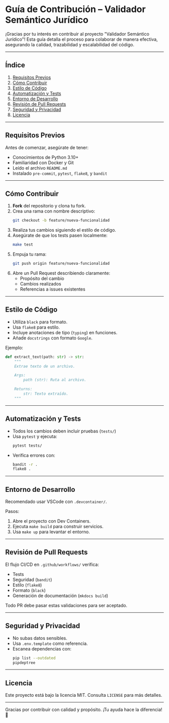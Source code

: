 # Guía de Contribución – Validador Semántico Jurídico

¡Gracias por tu interés en contribuir al proyecto "Validador Semántico Jurídico"! Esta guía detalla el proceso para colaborar de manera efectiva, asegurando la calidad, trazabilidad y escalabilidad del código.

---

## Índice

1. [Requisitos Previos](#requisitos-previos)
2. [Cómo Contribuir](#cómo-contribuir)
3. [Estilo de Código](#estilo-de-código)
4. [Automatización y Tests](#automatización-y-tests)
5. [Entorno de Desarrollo](#entorno-de-desarrollo)
6. [Revisión de Pull Requests](#revisión-de-pull-requests)
7. [Seguridad y Privacidad](#seguridad-y-privacidad)
8. [Licencia](#licencia)

---

## Requisitos Previos

Antes de comenzar, asegúrate de tener:

- Conocimientos de Python 3.10+
- Familiaridad con Docker y Git
- Leído el archivo `README.md`
- Instalado `pre-commit`, `pytest`, `flake8`, y `bandit`

---

## Cómo Contribuir

1. **Fork** del repositorio y clona tu fork.
2. Crea una rama con nombre descriptivo:
   ```bash
   git checkout -b feature/nueva-funcionalidad
   ```
3. Realiza tus cambios siguiendo el estilo de código.
4. Asegúrate de que los tests pasen localmente:
   ```bash
   make test
   ```
5. Empuja tu rama:
   ```bash
   git push origin feature/nueva-funcionalidad
   ```
6. Abre un Pull Request describiendo claramente:
   - Propósito del cambio
   - Cambios realizados
   - Referencias a issues existentes

---

## Estilo de Código

- Utiliza `black` para formato.
- Usa `flake8` para estilo.
- Incluye anotaciones de tipo (`typing`) en funciones.
- Añade `docstrings` con formato `Google`.

Ejemplo:

```python
def extract_text(path: str) -> str:
    """
    Extrae texto de un archivo.

    Args:
        path (str): Ruta al archivo.

    Returns:
        str: Texto extraído.
    """
```

---

## Automatización y Tests

- Todos los cambios deben incluir pruebas (`tests/`)
- Usa `pytest` y ejecuta:
  ```bash
  pytest tests/
  ```
- Verifica errores con:
  ```bash
  bandit -r .
  flake8 .
  ```

---

## Entorno de Desarrollo

Recomendado usar VSCode con `.devcontainer/`.

Pasos:

1. Abre el proyecto con Dev Containers.
2. Ejecuta `make build` para construir servicios.
3. Usa `make up` para levantar el entorno.

---

## Revisión de Pull Requests

El flujo CI/CD en `.github/workflows/` verifica:

- Tests
- Seguridad (`bandit`)
- Estilo (`flake8`)
- Formato (`black`)
- Generación de documentación (`mkdocs build`)

Todo PR debe pasar estas validaciones para ser aceptado.

---

## Seguridad y Privacidad

- No subas datos sensibles.
- Usa `.env.template` como referencia.
- Escanea dependencias con:
  ```bash
  pip list --outdated
  pipdeptree
  ```

---

## Licencia

Este proyecto está bajo la licencia MIT. Consulta `LICENSE` para más detalles.

---

Gracias por contribuir con calidad y propósito. ¡Tu ayuda hace la diferencia! 🙌
